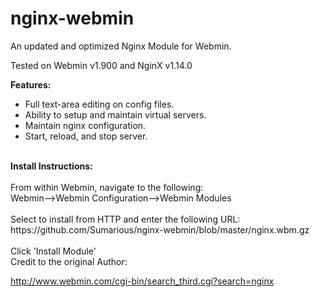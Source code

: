 # nginx-webmin
An updated and optimized Nginx Module for Webmin.

Tested on Webmin v1.900 and NginX v1.14.0

<b>Features:</B>
<ul>
  <li>Full text-area editing on config files.</li>
  <li>Ability to setup and maintain virtual servers.</li>
  <li>Maintain nginx configuration.</li>
  <li>Start, reload, and stop server.</li>
</ul>
<br>
<b>Install Instructions:</b>
<br>
<br>From within Webmin, navigate to the following:
<br>Webmin-->Webmin Configuration-->Webmin Modules
<br>
<br> Select to install from HTTP and enter the following URL:
<br>https://github.com/Sumarious/nginx-webmin/blob/master/nginx.wbm.gz
<br>
<br>Click 'Install Module'
<br>
Credit to the original Author:

http://www.webmin.com/cgi-bin/search_third.cgi?search=nginx
